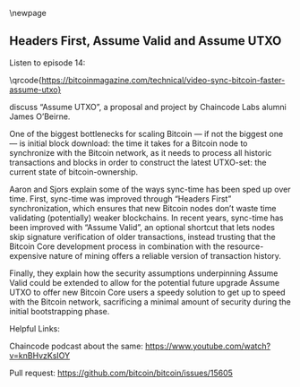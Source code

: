 \newpage
## Headers First, Assume Valid and Assume UTXO

Listen to episode 14:

\qrcode{https://bitcoinmagazine.com/technical/video-sync-bitcoin-faster-assume-utxo}

 discuss “Assume UTXO”, a proposal and project by Chaincode Labs alumni James O’Beirne.

One of the biggest bottlenecks for scaling Bitcoin — if not the biggest one — is initial block download: the time it takes for a Bitcoin node to synchronize with the Bitcoin network, as it needs to process all historic transactions and blocks in order to construct the latest UTXO-set: the current state of bitcoin-ownership.

Aaron and Sjors explain some of the ways sync-time has been sped up over time. First, sync-time was improved through “Headers First” synchronization, which ensures that new Bitcoin nodes don’t waste time validating (potentially) weaker blockchains. In recent years, sync-time has been improved with “Assume Valid”, an optional shortcut that lets nodes skip signature verification of older transactions, instead trusting that the Bitcoin Core development process in combination with the resource-expensive nature of mining offers a reliable version of transaction history.

Finally, they explain how the security assumptions underpinning Assume Valid could be extended to allow for the potential future upgrade Assume UTXO to offer new Bitcoin Core users a speedy solution to get up to speed with the Bitcoin network, sacrificing a minimal amount of security during the initial bootstrapping phase.

Helpful Links:

Chaincode podcast about the same:
https://www.youtube.com/watch?v=knBHvzKsIOY

Pull request:
https://github.com/bitcoin/bitcoin/issues/15605
